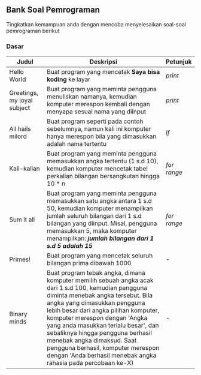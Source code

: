 ## Bank Soal Pemrograman 

Tingkatkan kemampuan anda dengan mencoba menyelesaikan soal-soal pemrograman berikut

### Dasar

| Judul | Deskripsi | Petunjuk |
| ----- | --------- | -------- |
| Hello World | Buat program yang mencetak **Saya bisa koding** ke layar | *print* |
| Greetings, my loyal subject | Buat program yang meminta pengguna menuliskan namanya, kemudian komputer merespon kembali dengan menyapa sesuai nama yang diinput | *print* |
| All hails milord | Buat program seperti pada contoh sebelumnya, namun kali ini komputer hanya merespon bila yang dimasukkan adalah nama tertentu | *if* |
| Kali-kalian | Buat program yang meminta pengguna memasukkan angka tertentu (1 s.d 10), kemudian komputer mencetak tabel perkalian bilangan bersangkutan hingga 10 * n | *for* *range* |
| Sum it all | Buat program yang meminta pengguna memasukkan satu angka antara 1 s.d 50, kemudian komputer menampilkan jumlah seluruh bilangan dari 1 s.d bilangan yang diinput. Misal, pengguna memasukkan 5, maka komputer menampilkan: ***jumlah bilangan dari 1 s.d 5 adalah 15*** | *for* *range* |
| Primes! | Buat program yang mencetak seluruh bilangan prima dibawah 1000 | - |
| Binary minds | Buat program tebak angka, dimana komputer memilih sebuah angka acak dari 1 s.d 100, kemudian pengguna diminta menebak angka tersebut. Bila angka yang dimasukkan pengguna lebih besar dari angka pilihan komputer, komputer merespon dengan 'Angka yang anda masukkan terlalu besar', dan sebaliknya hingga pengguna berhasil menebak angka dimaksud. Saat pengguna berhasil, komputer merespon dengan 'Anda berhasil menebak angka rahasia pada percobaan ke-X) | - |

